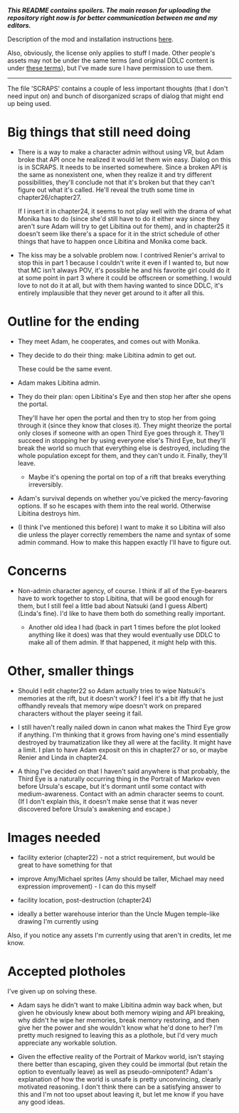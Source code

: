 ***This README contains spoilers. The main reason for uploading the repository right now is for better communication between me and my editors.***

Description of the mod and installation instructions [here](https://yujiri.xyz/works/return_to_the_portrait/).

Also, obviously, the license only applies to stuff I made. Other people's assets may not be under the same terms (and original DDLC content is under [these terms](http://teamsalvato.com/ip-guidelines/)), but I've made sure I have permission to use them.

---

The file 'SCRAPS' contains a couple of less important thoughts (that I don't need input on) and bunch of disorganized scraps of dialog that might end up being used.

# Big things that still need doing

* There is a way to make a character admin without using VR, but Adam broke that API once he realized it would let them win easy. Dialog on this is in SCRAPS. It needs to be inserted somewhere. Since a broken API is the same as nonexistent one, when they realize it and try different possibilities, they'll conclude not that it's broken but that they can't figure out what it's called. He'll reveal the truth some time in chapter26/chapter27.

	If I insert it in chapter24, it seems to not play well with the drama of what Monika has to do (since she'd still have to do it either way since they aren't sure Adam will try to get Libitina out for them), and in chapter25 it doesn't seem like there's a space for it in the strict schedule of other things that have to happen once Libitina and Monika come back.

* The kiss may be a solvable problem now. I contrived Renier's arrival to stop this in part 1 because I couldn't write it even if I wanted to, but now that MC isn't always POV, it's possible he and his favorite girl could do it at some point in part 3 where it could be offscreen or something. I would love to not do it at all, but with them having wanted to since DDLC, it's entirely implausible that they never get around to it after all this.

# Outline for the ending

* They meet Adam, he cooperates, and comes out with Monika.

* They decide to do their thing: make Libitina admin to get out.

	These could be the same event.

* Adam makes Libitina admin.

* They do their plan: open Libitina's Eye and then stop her after she opens the portal.

	They'll have her open the portal and then try to stop her from going through it (since they know that closes it). They might theorize the portal only closes if someone with an open Third Eye goes through it. They'll succeed in stopping her by using everyone else's Third Eye, but they'll break the world so much that everything else is destroyed, including the whole population except for them, and they can't undo it. Finally, they'll leave.

	* Maybe it's opening the portal on top of a rift that breaks everything irreversibly.

* Adam's survival depends on whether you've picked the mercy-favoring options. If so he escapes with them into the real world. Otherwise Libitina destroys him.

* (I think I've mentioned this before) I want to make it so Libitina will also die unless the player correctly remembers the name and syntax of some admin command. How to make this happen exactly I'll have to figure out.

# Concerns

* Non-admin character agency, of course. I think if all of the Eye-bearers have to work together to stop Libitina, that will be good enough for them, but I still feel a little bad about Natsuki (and I guess Albert) (Linda's fine). I'd like to have them both do something really important.

	* Another old idea I had (back in part 1 times before the plot looked anything like it does) was that they would eventually use DDLC to make all of them admin. If that happened, it might help with this.

# Other, smaller things

* Should I edit chapter22 so Adam actually tries to wipe Natsuki's memories at the rift, but it doesn't work? I feel it's a bit iffy that he just offhandly reveals that memory wipe doesn't work on prepared characters without the player seeing it fail.

* I still haven't really nailed down in canon what makes the Third Eye grow if anything. I'm thinking that it grows from having one's mind essentially destroyed by traumatization like they all were at the facility. It might have a limit. I plan to have Adam exposit on this in chapter27 or so, or maybe Renier and Linda in chapter24.

* A thing I've decided on that I haven't said anywhere is that probably, the Third Eye is a naturally occurring thing in the Portrait of Markov even before Ursula's escape, but it's dormant until some contact with medium-awareness. Contact with an admin character seems to count. (If I don't explain this, it doesn't make sense that it was never discovered before Ursula's awakening and escape.)

# Images needed

* facility exterior (chapter22) - not a strict requirement, but would be great to have something for that

* improve Amy/Michael sprites (Amy should be taller, Michael may need expression improvement) - I can do this myself

* facility location, post-destruction (chapter24)

* ideally a better warehouse interior than the Uncle Mugen temple-like drawing I'm currently using

Also, if you notice any assets I'm currently using that aren't in credits, let me know.

# Accepted plotholes

I've given up on solving these.

* Adam says he didn't want to make Libitina admin way back when, but given he obviously knew about both memory wiping and API breaking, why didn't he wipe her memories, break memory restoring, and then give her the power and she wouldn't know what he'd done to her? I'm pretty much resigned to leaving this as a plothole, but I'd very much appreciate any workable solution.

* Given the effective reality of the Portrait of Markov world, isn't staying there better than escaping, given they could be immortal (but retain the option to eventually leave) as well as pseudo-omnipotent? Adam's explanation of how the world is unsafe is pretty unconvincing, clearly motivated reasoning. I don't think there can be a satisfying answer to this and I'm not too upset about leaving it, but let me know if you have any good ideas.
